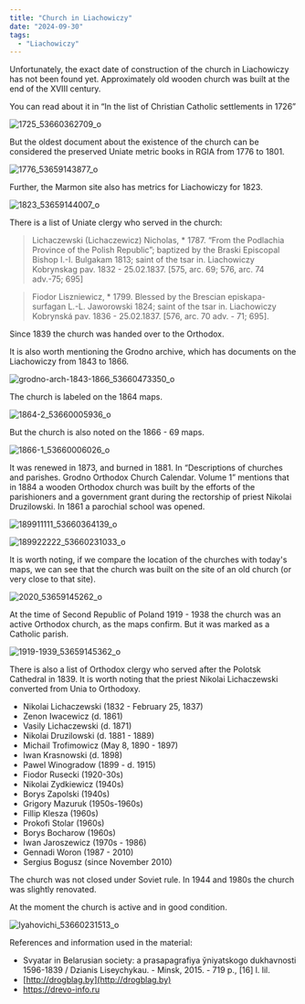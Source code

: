 ```yaml
---
title: "Church in Liachowiczy"
date: "2024-09-30"
tags: 
  - "Liachowiczy"
---
```


Unfortunately, the exact date of construction of the church in Liachowiczy has not been found yet. Approximately old wooden church was built at the end of the XVIII century.

You can read about it in “In the list of Christian Catholic settlements in 1726”

![1725_53660362709_o](https://github.com/escfrpls/drochiczynpoleski/assets/125834172/60127fdc-6861-4202-bc23-f9e7a956bc8c)

But the oldest document about the existence of the church can be considered the preserved Uniate metric books in RGIA from 1776 to 1801.

![1776_53659143877_o](https://github.com/escfrpls/drochiczynpoleski/assets/125834172/bde04b7f-a4d2-4983-bbd5-5325c58e45fe)

Further, the Marmon site also has metrics for Liachowiczy for 1823.

![1823_53659144007_o](https://github.com/escfrpls/drochiczynpoleski/assets/125834172/72f80bcb-9774-4484-baea-529411af6fcf)

There is a list of Uniate clergy who served in the church:

> Lichaczewski (Lichaczewicz) Nicholas, * 1787. “From the Podlachia Province of the Polish Republic”; baptized by the Braski Episcopal Bishop I.-I. Bulgakam 1813; saint of the tsar in. Liachowiczy Kobrynskag pav. 1832 - 25.02.1837. \[575, arc. 69; 576, arc. 74 adv.-75; 695]

> Fiodor Liszniewicz, * 1799. Blessed by the Brescian episkapa-surfagan L.-L. Jaworowski 1824; saint of the tsar in. Liachowiczy Kobrynská pav. 1836 - 25.02.1837. \[576, arc. 70 adv. - 71; 695].

Since 1839 the church was handed over to the Orthodox.

It is also worth mentioning the Grodno archive, which has documents on the Liachowiczy from 1843 to 1866.

![grodno-arch-1843-1866_53660473350_o](https://github.com/escfrpls/drochiczynpoleski/assets/125834172/b63abc2c-5bd6-4f27-8a06-7fa135f82787)

The church is labeled on the 1864 maps.

![1864-2_53660005936_o](https://github.com/escfrpls/drochiczynpoleski/assets/125834172/20235fee-664a-496e-9ca1-312b419805e8)

But the church is also noted on the 1866 - 69 maps.

![1866-1_53660006026_o](https://github.com/escfrpls/drochiczynpoleski/assets/125834172/9c788309-48ce-4338-b740-021cabb3856f)

It was renewed in 1873, and burned in 1881. In “Descriptions of churches and parishes. Grodno Orthodox Church Calendar. Volume 1” mentions that in 1884 a wooden Orthodox church was built by the efforts of the parishioners and a government grant during the rectorship of priest Nikolai Druzilowski. In 1861 a parochial school was opened.

![189911111_53660364139_o](https://github.com/escfrpls/drochiczynpoleski/assets/125834172/1a87f958-9bba-4304-a1ca-056560b79ce3)

![189922222_53660231033_o](https://github.com/escfrpls/drochiczynpoleski/assets/125834172/61a0039e-7235-49e0-a7fb-bbb58663a94f)

It is worth noting, if we compare the location of the churches with today's maps, we can see that the church was built on the site of an old church (or very close to that site).

![2020_53659145262_o](https://github.com/escfrpls/drochiczynpoleski/assets/125834172/596a65e9-e4a1-47b2-9436-8595c9073b47)

At the time of Second Republic of Poland 1919 - 1938 the church was an active Orthodox church, as the maps confirm. But it was marked as a Catholic parish.

![1919-1939_53659145362_o](https://github.com/escfrpls/drochiczynpoleski/assets/125834172/50f7f3f8-f72b-4c5f-9b97-4f154e28145a)

There is also a list of Orthodox clergy who served after the Polotsk Cathedral in 1839. It is worth noting that the priest Nikolai Lichaczewski converted from Unia to Orthodoxy.

- Nikolai Lichaczewski (1832 - February 25, 1837)
- Zenon Iwacewicz (d. 1861)
- Vasily Lichaczewski (d. 1871)
- Nikolai Druzilowski (d. 1881 - 1889)
- Michail Trofimowicz (May 8, 1890 - 1897)
- Iwan Krasnowski (d. 1898)
- Pawel Winogradow (1899 - d. 1915)
- Fiodor Rusecki (1920-30s)
- Nikolai Zydkiewicz (1940s)
- Borys Zapolski (1940s)
- Grigory Mazuruk (1950s-1960s)
- Fillip Klesza (1960s)
- Prokofi Stolar (1960s)
- Borys Bocharow (1960s)
- Iwan Jaroszewicz (1970s - 1986)
- Gennadi Woron (1987 - 2010)
- Sergius Bogusz (since November 2010)

The church was not closed under Soviet rule. In 1944 and 1980s the church was slightly renovated.

At the moment the church is active and in good condition.

![lyahovichi_53660231513_o](https://github.com/escfrpls/drochiczynpoleski/assets/125834172/9882b55b-a43a-4b49-8d2e-b47ff8f44943)

References and information used in the material:

- Svyatar in Belarusian society: a prasapagrafiya ўniyatskogo dukhavnosti 1596-1839 / Dzianis Liseychykau. - Minsk, 2015. - 719 p., \[16\] l. lil.
- [http://drogblag.by](http://drogblag.by)
- https://drevo-info.ru
